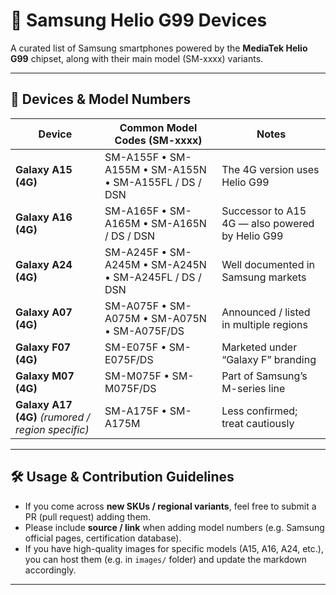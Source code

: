 # 📱 Samsung Helio G99 Devices

A curated list of Samsung smartphones powered by the **MediaTek Helio G99** chipset, along with their main model (SM-xxxx) variants.  

---

## 🚀 Devices & Model Numbers

| Device | Common Model Codes (SM-xxxx) | Notes |
|---|---|---|
| **Galaxy A15 (4G)** | SM-A155F • SM-A155M • SM-A155N • SM-A155FL / DS / DSN | The 4G version uses Helio G99 |
| **Galaxy A16 (4G)** | SM-A165F • SM-A165M • SM-A165N / DS / DSN | Successor to A15 4G — also powered by Helio G99 |
| **Galaxy A24 (4G)** | SM-A245F • SM-A245M • SM-A245N • SM-A245FL / DS / DSN | Well documented in Samsung markets |
| **Galaxy A07 (4G)** | SM-A075F • SM-A075M • SM-A075N • SM-A075F/DS | Announced / listed in multiple regions |
| **Galaxy F07 (4G)** | SM-E075F • SM-E075F/DS | Marketed under “Galaxy F” branding |
| **Galaxy M07 (4G)** | SM-M075F • SM-M075F/DS | Part of Samsung’s M-series line |
| **Galaxy A17 (4G)** *(rumored / region specific)* | SM-A175F • SM-A175M | Less confirmed; treat cautiously |

---

## 🛠 Usage & Contribution Guidelines

- If you come across **new SKUs / regional variants**, feel free to submit a PR (pull request) adding them.  
- Please include **source / link** when adding model numbers (e.g. Samsung official pages, certification database).  
- If you have high-quality images for specific models (A15, A16, A24, etc.), you can host them (e.g. in `images/` folder) and update the markdown accordingly.

---
